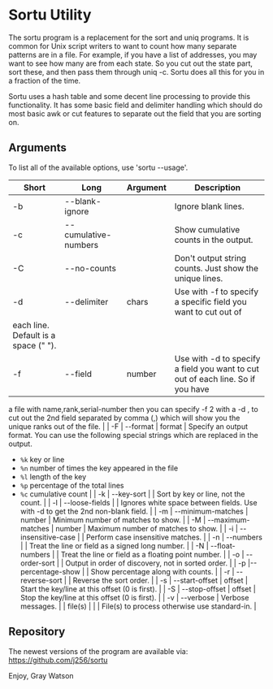 Sortu Utility
=============

The sortu program is a replacement for the sort and uniq programs.  It is common for Unix script writers to
want to count how many separate patterns are in a file.  For example, if you have a list of addresses, you may
want to see how many are from each state.  So you cut out the state part, sort these, and then pass them
through uniq -c.  Sortu does all this for you in a fraction of the time.

Sortu uses a hash table and some decent line processing to provide this functionality. It has some basic field
and delimiter handling which should do most basic awk or cut features to separate out the field that you are
sorting on.

## Arguments

To list all of the available options, use 'sortu --usage'.

| Short | Long | Argument | Description |
| ----- | ---- | -------- | ----------- |
| -b | --blank-ignore | | Ignore blank lines. |
| -c | --cumulative-numbers | | Show cumulative counts in the output. |
| -C |--no-counts | | Don't output string counts.  Just show the unique lines. |
| -d | --delimiter | chars | Use with -f to specify a specific field you want to cut out of
each line.  Default is a space (" "). |
| -f | --field | number | Use with -d to specify a field you want to cut out of each line.  So if you have
a file with name,rank,serial-number then you can specify -f 2 with a -d , to cut out the 2nd field separated
by comma (,) which will show you the unique ranks out of the file. |
| -F | --format | format | Specify an output format.  You can use the following special strings
which are replaced in the output.
* `%k` key or line
* `%n` number of times the key appeared in the file
* `%l` length of the key
* `%p` percentage of the total lines
* `%c` cumulative count |
| -k | --key-sort | | Sort by key or line, not the count. |
| -l | --loose-fields | | Ignores white space between fields.  Use with -d to get the 2nd non-blank field. |
| -m | --minimum-matches | number | Minimum number of matches to show. |
| -M | --maximum-matches | number | Maximum number of matches to show. |
| -i | --insensitive-case | | Perform case insensitive matches. |
| -n | --numbers | | Treat the line or field as a signed long number. |
| -N | --float-numbers | | Treat the line or field as a floating point number. |
| -o | --order-sort | | Output in order of discovery, not in sorted order. |
| -p |--percentage-show | | Show percentage along with counts. |
| -r | --reverse-sort | | Reverse the sort order. |
| -s | --start-offset | offset | Start the key/line at this offset (0 is first). |
| -S | --stop-offset | offset | Stop the key/line at this offset (0 is first). |
| -v | --verbose | Verbose messages. |
| file(s) | | | File(s) to process otherwise use standard-in. |

## Repository

The newest versions of the program are available via:  https://github.com/j256/sortu

Enjoy, Gray Watson
